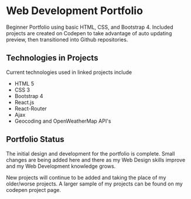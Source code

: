 # Web Development Portfolio

Beginner Portfolio using basic HTML, CSS, and Bootstrap 4.
Included projects are created on Codepen to take advantage of auto updating preview, then transitioned into Github repositories.

## Technologies in Projects
Current technologies used in linked projects include
- HTML 5
- CSS 3
- Bootstrap 4
- React.js
- React-Router
- Ajax
- Geocoding and OpenWeatherMap API's

## Portfolio Status

The initial design and development for the portfolio is complete. Small changes are being added here and there as my Web Design skills improve and my Web Development knowledge grows.

New projects will continue to be added and taking the place of my older/worse projects. A larger sample of my projects can be found on my codepen project page.
